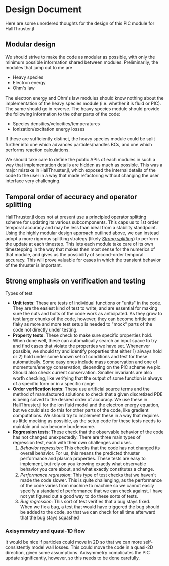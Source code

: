 # Design Document

Here are some unordered thoughts for the design of this PIC module for HallThruster.jl

## Modular design

We should strive to make the code as modular as possible, with only the minimum possible information shared between modules.
Preliminarily, the modules that jump out to me are 
- Heavy species
- Electron energy
- Ohm's law

The electron energy and Ohm's law modules should know nothing about the implementation of the heavy species module (i.e. whether it is fluid or PIC).
The same should go in reverse.
The heavy species module should provide the following information to the other parts of the code:
- Species densities/velocities/temperatures
- Ionization/excitation energy losses

If these are sufficiently distinct, the heavy species module could be split further into one which advances particles/handles BCs, and one which performs reaction calculations.

We should take care to define the public APIs of each modules in such a way that implementation details are hidden as much as possible.
This was a major mistake in HallThruster.jl, which exposed the internal details of the code to the user in a way that made refactoring without changing the user interface very challenging.

## Temporal order of accuracy and operator splitting

HallThruster.jl does not at present use a principled operator splitting scheme for updating its various subcomponents.
This caps us to 1st order temporal accuracy and may be less than ideal from a stability standpoint.
Using the highly modular design approach outlined above, we can instead adopt a more rigorous splitting strategy (likely [*Strang splitting*](https://en.wikipedia.org/wiki/Strang_splitting)) to perform the update at each timestep.
This lets each module take care of its own timestepping in the way that makes then most sense for the numerics of that module, and gives us the possibility of second-order temporal accuracy.
This will prove valuable for cases in which the transient behavior of the thruster is important.

## Strong emphasis on verification and testing
Types of test
- **Unit tests**: These are tests of individual functions or "units" in the code.
    They are the easiest kind of test to write, and are essential for making sure the nuts and bolts of the code work as anticipated.
    As they grow to test larger chunks of the code, however, they can become brittle and flaky as more and more test setup is needed to "mock" parts of the code not directly under testing.
- **Property tests**: These check to make sure specific properties hold.
    When done well, these can automatically search an input space to try and find cases that violate the properties we have set.
    Whenenver possible, we should try and identify properties that either 1) always hold or 2) hold under some known set of conditions and test for these automatically.
    Some easy ones include mass conservation and one of momentum/energy conservation, depending on the PIC scheme we pic.
    Should also check current conservation.
    Smaller invariants are also worth checking, like verifying that the output of some function is always of a specific form or in a specific range
- **Order verification tests**: These use artificial source terms and the method of manufactured solutions to check that a given discretized PDE is being solved to the desired order of accuracy.
    We use these in HallThruster.jl for the ion fluid model and the electron energy equation, but we could also do this for other parts of the code, like gradient computations.
    We should try to implement these in a way that requires as little mocking as possible, as the setup code for these tests needs to maintain and can become burdensome.
- **Regression tests**: These check that the observable behavior of the code has not changed unexpectedly.
    There are three main types of regression test, each with their own challenges and uses.
    1. *Behavior regression*: This checks that the code has not changed its overall behavior.
        For us, this means the predicted thruster performance and plasma properties.
        These tests are easy to implement, but rely on you knowing exactly what observable behavior you care about, and what exactly constitutes a change.
    2. *Performance regression*: This type of test checks that we haven't made the code slower.
        This is quite challenging, as the performance of the code varies from machine to machine so we cannot easily specify a standard of performance that we can check against.
        I have not yet figured out a good way to do these sorts of tests.
    3. *Bug regression*: This sort of test verifies that a bug stays fixed.
        When we fix a bug, a test that would have triggered the bug should be added to the code, so that we can check for all time afterward that the bug stays squashed

### Axisymmetry and quasi-1D flow

It would be nice if particles could move in 2D so that we can more self-consistently model wall losses.
This could move the code in a quasi-2D direction, given some assumptions.
Axisymmetry complicates the PIC update significantly, however, so this needs to be done carefully.
